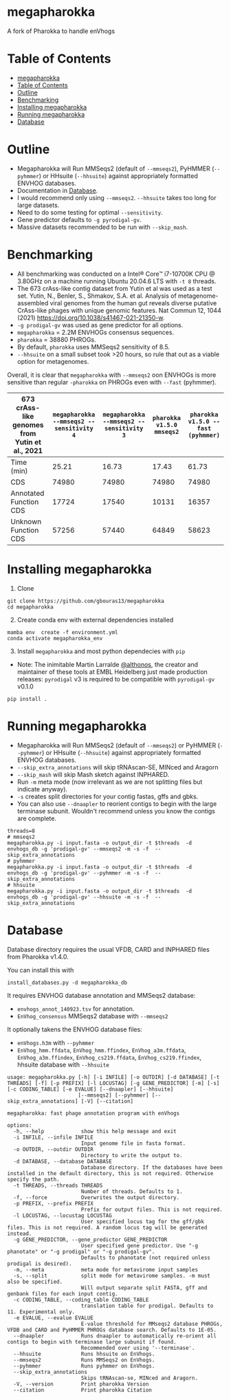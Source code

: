 # megapharokka
A fork of Pharokka to handle enVhogs

# Table of Contents

- [megapharokka](#megapharokka)
- [Table of Contents](#table-of-contents)
- [Outline](#outline)
- [Benchmarking](#benchmarking)
- [Installing megapharokka](#installing-megapharokka)
- [Running megapharokka](#running-megapharokka)
- [Database](#database)

# Outline

* Megapharokka will Run MMSeqs2 (default of `--mmseqs2`), PyHMMER (`--pyhmmer`) or HHsuite (`--hhsuite`) against appropriately formatted ENVHOG databases.
* Documentation in [Database](#database).
* I would recommend only using `--mmseqs2`. `--hhsuite` takes too long for large datasets.
* Need to do some testing for optimal `--sensitivity`.
* Gene predictor defaults to `-g pyrodigal-gv`.
* Massive datasets recommended to be run with `--skip_mash`.

# Benchmarking

* All benchmarking was conducted on a Intel® Core™ i7-10700K CPU @ 3.80GHz on a machine running Ubuntu 20.04.6 LTS with `-t 8` threads.
* The 673 crAss-like contig dataset from Yutin et al was used as a test set. Yutin, N., Benler, S., Shmakov, S.A. et al. Analysis of metagenome-assembled viral genomes from the human gut reveals diverse putative CrAss-like phages with unique genomic features. Nat Commun 12, 1044 (2021) https://doi.org/10.1038/s41467-021-21350-w.
* `-g prodigal-gv` was used as gene predictor for all options.
* `megapharokka` = 2.2M ENVHOGs consensus sequences. 
* `pharokka` = 38880 PHROGs.
* By default, `pharokka` uses MMSeqs2 sensitivity of 8.5.
* `--hhsuite` on a small subset took >20 hours, so rule that out as a viable option for metagenomes.

Overall, it is clear that `megapharokka` with `--mmseqs2` oon ENVHOGs is more sensitive than regular `-pharokka` on PHROGs even with `--fast` (pyhmmer). 

| 673 crAss-like genomes from Yutin et al., 2021 | `megapharokka --mmseqs2 --sensitivity 4`| `megapharokka --mmseqs2 --sensitivity 3`  | `pharokka v1.5.0 mmseqs2`| `pharokka v1.5.0 --fast (pyhmmer)` |
|------------------------------------------------|------------------------------|----------------------------------|--------------------|-------------|
| Time (min)                                     | 25.21                       | 16.73                        | 17.43             | 61.73   |
| CDS                                            | 74980                       | 74980                        | 74980              | 74980   |
| Annotated Function CDS                         | 17724                         | 17540                         | 10131              | 16357   |
| Unknown Function CDS                           | 57256                       | 57440                        | 64849              | 58623   |

# Installing megapharokka

1. Clone 

```
git clone https://github.com/gbouras13/megapharokka
cd megapharokka
```

2. Create conda env with external dependencies installed

```
mamba env  create -f environment.yml 
conda activate megapharokka_env
```

3. Install `megapharokka` and most python dependecies with `pip`

* Note: The inimitable Martin Larralde [@althonos](https://github.com/althonos), the creator and maintainer of these tools at EMBL Heidelberg just made production releases: `pyrodigal` v3 is required to be compatible with `pyrodigal-gv` v0.1.0

```
pip install .
```

# Running megapharokka

* Megapharokka will Run MMSeqs2 (default of `--mmseqs2`) or PyHMMER (`--pyhmmer`) or HHsuite (`--hhsuite`) against appropriately formatted ENVHOG databases.
* `--skip_extra_annotations` will skip tRNAscan-SE, MINced and Aragorn
* `--skip_mash` will skip Mash sketch against INPHARED.
* Run `-m` meta mode (now irrelevant as we are not splitting files but indicate anyway).
* `-s` creates split directories for your contig fastas, gffs and gbks.
* You can also use `--dnaapler` to reorient contigs to begin with the large terminase subunit. Wouldn't recommend unless you know the contigs are complete.

```
threads=8
# mmseqs2
megapharokka.py -i input.fasta -o output_dir -t $threads  -d envhogs_db -g 'prodigal-gv' --mmseqs2 -m -s -f  --skip_extra_annotations
# pyhmmer
megapharokka.py -i input.fasta -o output_dir -t $threads  -d envhogs_db -g 'prodigal-gv' --pyhmmer -m -s -f  --skip_extra_annotations
# hhsuite
megapharokka.py -i input.fasta -o output_dir -t $threads  -d envhogs_db -g 'prodigal-gv' --hhsuite -m -s -f  --skip_extra_annotations
```

# Database

Database directory requires the usual VFDB, CARD and INPHARED files from Pharokka v1.4.0.

You can install this with 

```
install_databases.py -d megapharokka_db
```

It requires ENVHOG database annotation and MMSeqs2 database:

* `envhogs_annot_140923.tsv` for annotation.
* `EnVhog_consensus` MMSeqs2 database with `--mmseqs2`

It optionally takens the ENVHOG database files:

* `enVhogs.h3m` with `--pyhmmer`
* `EnVhog_hmm.ffdata`, `EnVhog_hmm.ffindex`, `EnVhog_a3m.ffdata`, `EnVhog_a3m.ffindex`, `EnVhog_cs219.ffdata`, `EnVhog_cs219.ffindex`, hhsuite database with `--hhsuite`


```
usage: megapharokka.py [-h] [-i INFILE] [-o OUTDIR] [-d DATABASE] [-t THREADS] [-f] [-p PREFIX] [-l LOCUSTAG] [-g GENE_PREDICTOR] [-m] [-s] [-c CODING_TABLE] [-e EVALUE] [--dnaapler] [--hhsuite]
                       [--mmseqs2] [--pyhmmer] [--skip_extra_annotations] [-V] [--citation]

megapharokka: fast phage annotation program with enVhogs

options:
  -h, --help            show this help message and exit
  -i INFILE, --infile INFILE
                        Input genome file in fasta format.
  -o OUTDIR, --outdir OUTDIR
                        Directory to write the output to.
  -d DATABASE, --database DATABASE
                        Database directory. If the databases have been installed in the default directory, this is not required. Otherwise specify the path.
  -t THREADS, --threads THREADS
                        Number of threads. Defaults to 1.
  -f, --force           Overwrites the output directory.
  -p PREFIX, --prefix PREFIX
                        Prefix for output files. This is not required.
  -l LOCUSTAG, --locustag LOCUSTAG
                        User specified locus tag for the gff/gbk files. This is not required. A random locus tag will be generated instead.
  -g GENE_PREDICTOR, --gene_predictor GENE_PREDICTOR
                        User specified gene predictor. Use "-g phanotate" or "-g prodigal" or "-g prodigal-gv". 
                        Defaults to phanotate (not required unless prodigal is desired).
  -m, --meta            meta mode for metavirome input samples
  -s, --split           split mode for metavirome samples. -m must also be specified. 
                        Will output separate split FASTA, gff and genbank files for each input contig.
  -c CODING_TABLE, --coding_table CODING_TABLE
                        translation table for prodigal. Defaults to 11. Experimental only.
  -e EVALUE, --evalue EVALUE
                        E-value threshold for MMseqs2 database PHROGs, VFDB and CARD and PyHMMER PHROGs database search. Defaults to 1E-05.
  --dnaapler            Runs dnaapler to automatically re-orient all contigs to begin with terminase large subunit if found. 
                        Recommended over using '--terminase'.
  --hhsuite             Runs hhsuite on EnVhogs.
  --mmseqs2             Runs MMSeqs2 on EnVhogs.
  --pyhmmer             Runs pyhmmer on EnVhogs.
  --skip_extra_annotations
                        Skips tRNAscan-se, MINced and Aragorn.
  -V, --version         Print pharokka Version
  --citation            Print pharokka Citation
```